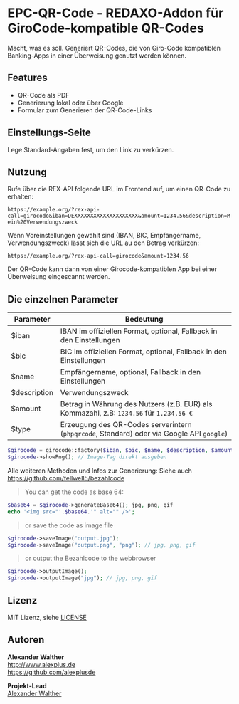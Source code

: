 # EPC-QR-Code - REDAXO-Addon für GiroCode-kompatible QR-Codes

Macht, was es soll. Generiert QR-Codes, die von Giro-Code kompatiblen Banking-Apps in einer Überweisung genutzt werden können.

## Features

* QR-Code als PDF
* Generierung lokal oder über Google
* Formular zum Generieren der QR-Code-Links

## Einstellungs-Seite

Lege Standard-Angaben fest, um den Link zu verkürzen.

## Nutzung

Rufe über die REX-API folgende URL im Frontend auf, um einen QR-Code zu erhalten:

`https://example.org/?rex-api-call=girocode&iban=DEXXXXXXXXXXXXXXXXXXXX&amount=1234.56&description=Mein%20Verwendungszweck`

Wenn Voreinstellungen gewählt sind (IBAN, BIC, Empfängername, Verwendungszweck) lässt sich die URL au den Betrag verkürzen:

`https://example.org/?rex-api-call=girocode&amount=1234.56`

Der QR-Code kann dann von einer Girocode-kompatiblen App bei einer Überweisung eingescannt werden.

## Die einzelnen Parameter

| Parameter    | Bedeutung                                                                                 |
| ------------ | ----------------------------------------------------------------------------------------- |
| $iban        | IBAN im offiziellen Format, optional, Fallback in den Einstellungen                       |
| $bic         | BIC im offiziellen Format, optional, Fallback in den Einstellungen                        |
| $name        | Empfängername, optional, Fallback in den Einstellungen                                    |
| $description | Verwendungszweck                                                                          |
| $amount      | Betrag in Währung des Nutzers (z.B. EUR) als Kommazahl, z.B: `1234.56` für `1.234,56 €`   |
| $type        | Erzeugung des QR-Codes serverintern (`phpqrcode`, Standard) oder via Google API `google`) |

```php
$girocode = girocode::factory($iban, $bic, $name, $description, $amount, $type);
$girocode->showPng(); // Image-Tag direkt ausgeben
```

Alle weiteren Methoden und Infos zur Generierung: Siehe auch https://github.com/fellwell5/bezahlcode

> You can get the code as base 64:

```php
$base64 = $girocode->generateBase64(); jpg, png, gif
echo '<img src="'.$base64.'" alt="" />';
```

> or save the code as image file

```php
$girocode->saveImage("output.jpg");
$girocode->saveImage("output.png", "png"); // jpg, png, gif
```

> or output the Bezahlcode to the webbrowser

```php
$girocode->outputImage();
$girocode->outputImage("jpg"); // jpg, png, gif
```

## Lizenz

MIT Lizenz, siehe [LICENSE](https://github.com/alexplusde/girocode/blob/master/LICENSE)  

## Autoren

**Alexander Walther**  
http://www.alexplus.de  
https://github.com/alexplusde  

**Projekt-Lead**  
[Alexander Walther](https://github.com/alexplusde)
